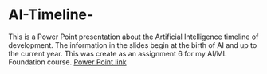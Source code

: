 # AI-Timeline-
This is a Power Point presentation about the Artificial Intelligence timeline of development. The information in the slides begin at the birth of AI and up to the current year. This was create as an assignment 6 for my AI/ML Foundation course. 
[Power Point link](https://myemailindwes-my.sharepoint.com/personal/torey_akers_myemail_indwes_edu1/_layouts/15/guestaccess.aspx?share=EcIRf9j0J8RBvE-5CTquM2sBmkrfELcRT8YLpuzuM19G7A&e=uyYn1T)
